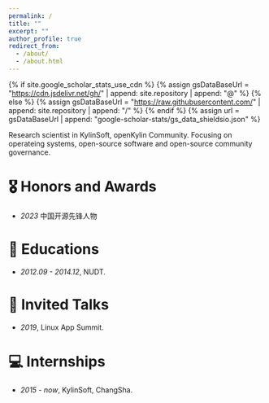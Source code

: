 ```yaml
---
permalink: /
title: ""
excerpt: ""
author_profile: true
redirect_from: 
  - /about/
  - /about.html
---
```


{% if site.google_scholar_stats_use_cdn %}
{% assign gsDataBaseUrl = "https://cdn.jsdelivr.net/gh/" | append: site.repository | append: "@" %}
{% else %}
{% assign gsDataBaseUrl = "https://raw.githubusercontent.com/" | append: site.repository | append: "/" %}
{% endif %}
{% assign url = gsDataBaseUrl | append: "google-scholar-stats/gs_data_shieldsio.json" %}

<span class='anchor' id='about-me'></span>

Research scientist in KylinSoft, openKylin Community. Focusing on operateing systems, open-source software and open-source community governance.

# 🎖 Honors and Awards
- *2023* 中国开源先锋人物

# 📖 Educations
- *2012.09 - 2014.12*, NUDT. 

# 💬 Invited Talks
- *2019*, Linux App Summit. 

# 💻 Internships
- *2015 - now*, KylinSoft, ChangSha.
